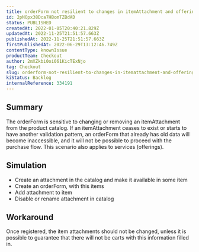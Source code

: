 ```yaml
---
title: orderForm not resilient to changes in itemAttachment and offerings
id: 2pNOpx38Dca7HBomTZBdAD
status: PUBLISHED
createdAt: 2022-01-05T20:40:21.829Z
updatedAt: 2022-11-25T21:51:57.663Z
publishedAt: 2022-11-25T21:51:57.663Z
firstPublishedAt: 2022-06-29T13:12:46.749Z
contentType: knownIssue
productTeam: Checkout
author: 2mXZkbi0oi061KicTExNjo
tag: Checkout
slug: orderform-not-resilient-to-changes-in-itemattachment-and-offerings
kiStatus: Backlog
internalReference: 334191
---
```


## Summary


The orderForm is sensitive to changing or removing an itemAttachment from the product catalog. If an itemAttachment ceases to exist or starts to have another validation pattern, an orderForm that already has old data will become inaccessible, and it will not be possible to proceed with the purchase flow.
This scenario also applies to services (offerings).



## Simulation



- Create an attachment in the catalog and make it available in some item
- Create an orderForm, with this items
- Add attachment to item
- Disable or rename attachment in catalog



## Workaround


Once registered, the item attachments should not be changed, unless it is possible to guarantee that there will not be carts with this information filled in.

